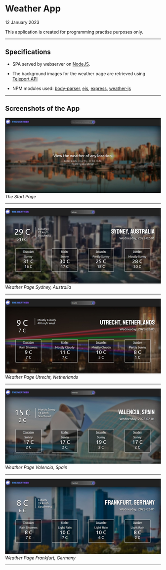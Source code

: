 # Weather App

12 January 2023

This application is created for programming practise purposes only.

---

## Specifications

- SPA served by webserver on [NodeJS](https://nodejs.org/en/).

- The background images for the weather page are retrieved using [Teleport API](https://developers.teleport.org/api/resources/)

- NPM modules used: [body-parser](https://www.npmjs.com/package/body-parser), [ejs](https://www.npmjs.com/package/ejs), [express](https://www.npmjs.com/package/express), [weather-js](https://www.npmjs.com/package/weather-js)

---

## Screenshots of the App

![Alt text](img/home.JPG?raw=true "Home page")
_The Start Page_

---

![Alt text](img/weather1.JPG?raw=true "Weather Page")
_Weather Page Sydney, Australia_

---

![Alt text](img/weather2.JPG?raw=true "Weather Page")
_Weather Page Utrecht, Netherlands_

---

![Alt text](img/weather3.JPG?raw=true "Weather Page")
_Weather Page Valencia, Spain_

---

![Alt text](img/weather4.JPG?raw=true "Weather Page")
_Weather Page Frankfurt, Germany_

---

